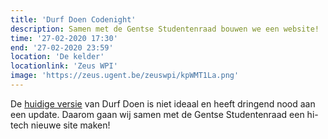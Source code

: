 ```yaml
---
title: 'Durf Doen Codenight'
description: Samen met de Gentse Studentenraad bouwen we een website!
time: '27-02-2020 17:30'
end: '27-02-2020 23:59'
location: 'De kelder'
locationlink: 'Zeus WPI'
image: 'https://zeus.ugent.be/zeuswpi/kpWMT1La.png'
---
```


De [huidige versie](https://durfdoen.be/) van Durf Doen is niet ideaal en heeft dringend nood aan een update. Daarom gaan wij samen met de Gentse Studentenraad een hi-tech nieuwe site maken!
